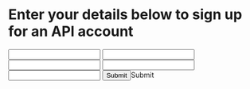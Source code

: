 # Enter your details below to sign up for an API account

<form action="http://api.openhouseproject.co/api/signup/">
    <input type="text" id="username" hint="username" />
    <input type="password" id="password" hint="Password" />
    <input type="text" id="first_name" hint="First Name" />
    <input type="text" id="last_name" hint="Last Name" />
    <input type="email" id="email" hint="Email Address" />
    <input type="submit">Submit</input>
</form>

